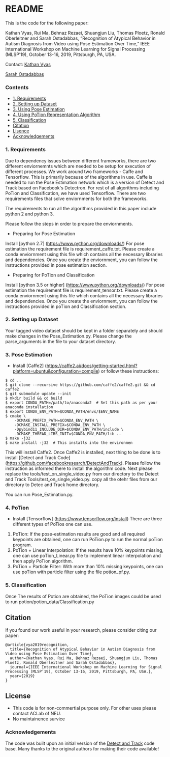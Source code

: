 # README #

This is the code for the following paper:

Kathan Vyas, Rui Ma, Behnaz Rezaei, Shuangjun Liu, Thomas Ploetz, Ronald Oberleitner and Sarah Ostadabbas, “Recognition of Atypical Behavior in Autism Diagnosis from Video using Pose Estimation Over Time,” IEEE International Workshop on Machine Learning for Signal Processing (MLSP’19), October 13-16, 2019, Pittsburgh, PA, USA. 


Contact: 
[Kathan Vyas](vyas.k@husky.neu.edu)

[Sarah Ostadabbas](ostadabbas@ece.neu.edu)

### Contents ###

* [1. Requirements](#1-Requirements)
* [2. Setting up Dataset](#2-setting_up_Dataset)
* [3. Using Pose Estimation](#3-Pose_estimation)
* [4. Using PoTion Representation Algorithm](#4-PoTion)
* [5. Classification](#5-Classification)
* [Citation](#Citation)
* [Lisence](#Lisence)
* [Acknowledgements](#Acknowledgements)


### 1. Requirements ###

Due to dependency issues between different frameworks, there are two different enviornemnts which are needed to be setup for execution of different processes. 
We work around two frameworks - Caffe and Tensorflow. This is primarily because of the algorithms in use. Caffe is needed to run the Pose Estimation network which is a version of Detect and Track based on Facebook's Detectron.
For rest of all algorithms including PoTion and Classification, we have used Tensorflow. There are two requirements files that solve enviornments for both the frameworks. 

The requirements to run all the algorithms provided in this paper include python 2 and python 3. 

Please follow the steps in order to prepare the enviornments.

* Preparing for Pose Estimation

Install [python 2.7] (https://www.python.org/downloads/)
For pose estimation the requirement file is requirement_caffe.txt. 
Please create a conda enviornment using this file which contains all the necessary libraries and dependencies. Once you create the enviornment, you can follow the instructions provided in pose estimation section.


* Preparing for PoTion and Classification

Install [python 3.5 or higher] (https://www.python.org/downloads/)
For pose estimation the requirement file is requirement_tensor.txt. 
Please create a conda enviornment using this file which contains all the necessary libraries and dependencies. Once you create the enviornment, you can follow the instructions provided in poTion and Classification section.

### 2. Setting up Dataset ###

Your tagged video dataset should be kept in a folder separately and should make changes in the Pose_Estimation.py. Please change the parse_arguments in the file to your dataset directory.

### 3. Pose Estimation ###

- Install [Caffe2] (https://caffe2.ai/docs/getting-started.html?platform=ubuntu&configuration=compile) or follow these instructions:

```
$ cd ..
$ git clone --recursive https://github.com/caffe2/caffe2.git && cd caffe2
$ git submodule update --init
$ mkdir build && cd build
$ export CONDA_PATH=/path/to/anaconda2  # Set this path as per your anaconda installation
$ export CONDA_ENV_PATH=$CONDA_PATH/envs/$ENV_NAME
$ cmake \
	-DCMAKE_PREFIX_PATH=$CONDA_ENV_PATH \
	-DCMAKE_INSTALL_PREFIX=$CONDA_ENV_PATH \
	-Dpybind11_INCLUDE_DIR=$CONDA_ENV_PATH/include \
	-DCMAKE_THREAD_LIBS_INIT=$CONDA_ENV_PATH/lib ..
$ make -j32
$ make install -j32  # This installs into the environmen
```
This will install Caffe2. Once Caffe2 is installed,  next thing to be done is to install [Detect and Track Code] (https://github.com/facebookresearch/DetectAndTrack). Please follow the instruction as informed there to install the algorithm code. 
Next please replace the tools/test_on_single_video.py from our directory to the Detect and Track Tools/test_on_single_video.py. copy all the otehr files from our directory to Detec and Track home directory.

You can run Pose_Estimation.py.

### 4. PoTion ###

- Install [Tensorflow] (https://www.tensorflow.org/install)
There are three different types of PoTios one can use. 

1. PoTion: If the pose-estimation results are good and all required keypoints are obtained, one can run PoTion.py to run the normal poTion program.
2. PoTion + Linear Interpolation: If the results have 10% keypoints missing, one can use poTion_Linear.py file to implement linear interpolation and then apply PoTion algorithm.
3. PoTion + Particle Filter: With more than 10% missing keypoints, one can use poTion with particle filter using the file potion_pf.py.

### 5. Classification ###

Once The results of Potion are obtained, the PoTion images could be used to run potion/potion_data/Classification.py


## Citation 
If you found our work useful in your research, please consider citing our paper:

```
@article{vya2019recognition,
  title={Recognition of Atypical Behavior in Autism Diagnosis from Video using Pose Estimation Over Time},
  author={Kathan Vyas, Rui Ma, Behnaz Rezaei, Shuangjun Liu, Thomas Ploetz, Ronald Oberleitner and Sarah Ostadabbas},
  journal={IEEE International Workshop on Machine Learning for Signal Processing (MLSP’19), October 13-16, 2019, Pittsburgh, PA, USA.},
  year={2019}
}
```


## License 
* This code is for non-commertial purpose only. For other uses please contact ACLab of NEU. 
* No maintainence survice 

### Acknowledgements ###

The code was built upon an initial version of the [Detect and Track](https://github.com/facebookresearch/DetectAndTrack) code base. Many thanks to the original authors for making their code available!



